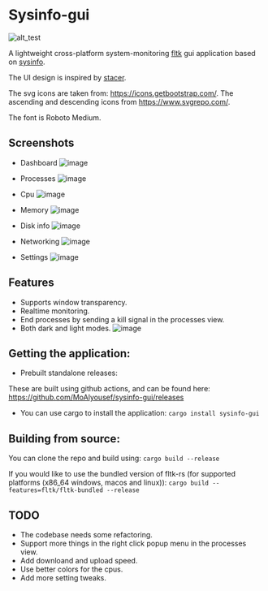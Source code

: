 # Sysinfo-gui

![alt_test](https://github.com/MoAlyousef/sysinfo-gui/raw/main/assets/icon.png)

A lightweight cross-platform system-monitoring [fltk](https://github.com/fltk-rs/fltk-rs) gui application based on [sysinfo](https://github.com/GuillaumeGomez/sysinfo).

The UI design is inspired by [stacer](https://github.com/oguzhaninan/Stacer).

The svg icons are taken from: https://icons.getbootstrap.com/. The ascending and descending icons from https://www.svgrepo.com/.

The font is Roboto Medium.

## Screenshots

- Dashboard
![image](https://user-images.githubusercontent.com/37966791/169169613-af34be21-5b7d-4176-9e45-dfe763482996.png)

- Processes
![image](https://user-images.githubusercontent.com/37966791/169169714-24a5f233-e391-44c9-9c39-ebd42a5ab429.png)

- Cpu
![image](https://user-images.githubusercontent.com/37966791/169169787-668c23e5-7133-4e32-bc39-9c687a903150.png)

- Memory
![image](https://user-images.githubusercontent.com/37966791/169169841-bd6af58f-785b-4429-9b86-c1c5e160f9ab.png)

- Disk info
![image](https://user-images.githubusercontent.com/37966791/169169890-8fcb9d00-6f55-45d4-926c-781fb8066e4c.png)

- Networking
![image](https://user-images.githubusercontent.com/37966791/166833123-484adeac-0b23-4b0a-bfb0-767c1b4856cd.png)

- Settings
![image](https://user-images.githubusercontent.com/37966791/166833165-6e206910-7314-4d23-9734-c1b20774f6ca.png)

## Features
- Supports window transparency.
- Realtime monitoring.
- End processes by sending a kill signal in the processes view.
- Both dark and light modes.
![image](https://user-images.githubusercontent.com/37966791/169170165-f0417ec7-a1dd-4282-a9b1-7bffdc3fc3bc.png)

## Getting the application:

- Prebuilt standalone releases:

These are built using github actions, and can be found here:
https://github.com/MoAlyousef/sysinfo-gui/releases

- You can use cargo to install the application:
`cargo install sysinfo-gui`

## Building from source:

You can clone the repo and build using:
`cargo build --release`

If you would like to use the bundled version of fltk-rs (for supported platforms (x86_64 windows, macos and linux)):
`cargo build --features=fltk/fltk-bundled --release`

## TODO
- The codebase needs some refactoring.
- Support more things in the right click popup menu in the processes view.
- Add downloand and upload speed.
- Use better colors for the cpus. 
- Add more setting tweaks.
